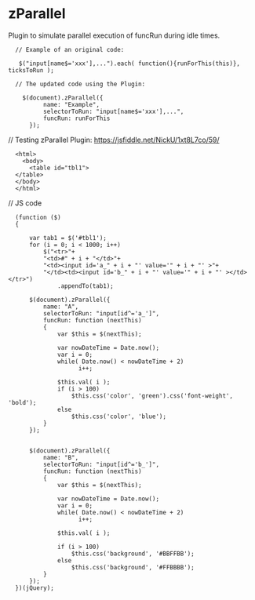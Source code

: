 # zParallel

Plugin to simulate parallel execution of funcRun during idle times.

      // Example of an original code:

       $("input[name$='xxx'],...").each( function(){runForThis(this)}, ticksToRun );

      // The updated code using the Plugin:

        $(document).zParallel({
              name: "Example",
              selectorToRun: "input[name$='xxx'],...",
              funcRun: runForThis
          });
    
    
    
// Testing zParallel Plugin:    https://jsfiddle.net/NickU/1xt8L7co/59/

      <html>
        <body>
          <table id="tbl1">
      </table>
      </body>
      </html>



// JS code

      (function ($)
      {

          var tab1 = $('#tbl1');
          for (i = 0; i < 1000; i++)
              $("<tr>"+
              "<td>#" + i + "</td>"+
              "<td><input id='a_" + i + "' value='" + i + "' >"+
              "</td><td><input id='b_" + i + "' value='" + i + "' ></td></tr>")
                  .appendTo(tab1);

          $(document).zParallel({
              name: "A",
              selectorToRun: "input[id^='a_']",
              funcRun: function (nextThis)
              {
                  var $this = $(nextThis);

                  var nowDateTime = Date.now();
                  var i = 0;
                  while( Date.now() < nowDateTime + 2)
                        i++;

                  $this.val( i );
                  if (i > 100)
                      $this.css('color', 'green').css('font-weight', 'bold');
                  else
                      $this.css('color', 'blue');
              }
          });


          $(document).zParallel({
              name: "B",
              selectorToRun: "input[id^='b_']",
              funcRun: function (nextThis)
              {
                  var $this = $(nextThis);

                  var nowDateTime = Date.now();
                  var i = 0;
                  while( Date.now() < nowDateTime + 2)
                        i++;

                  $this.val( i );

                  if (i > 100)
                      $this.css('background', '#BBFFBB');
                  else
                      $this.css('background', '#FFBBBB');
              }
          });
      })(jQuery);



